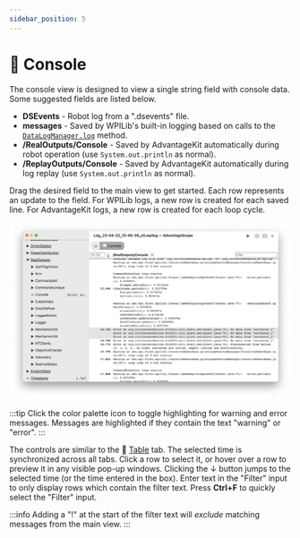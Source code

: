```yaml
---
sidebar_position: 5
---
```


# 💬 Console

The console view is designed to view a single string field with console data. Some suggested fields are listed below.

- **DSEvents** - Robot log from a ".dsevents" file.
- **messages** - Saved by WPILib's built-in logging based on calls to the [`DataLogManager.log`](<https://github.wpilib.org/allwpilib/docs/release/java/edu/wpi/first/wpilibj/DataLogManager.html#log(java.lang.String)>) method.
- **/RealOutputs/Console** - Saved by AdvantageKit automatically during robot operation (use `System.out.println` as normal).
- **/ReplayOutputs/Console** - Saved by AdvantageKit automatically during log replay (use `System.out.println` as normal).

Drag the desired field to the main view to get started. Each row represents an update to the field. For WPILib logs, a new row is created for each saved line. For AdvantageKit logs, a new row is created for each loop cycle.

![Console view](./img/console-1.png)

:::tip
Click the color palette icon to toggle highlighting for warning and error messages. Messages are highlighted if they contain the text "warning" or "error".
:::

The controls are similar to the 🔢 [Table](../tab-reference/table.md) tab. The selected time is synchronized across all tabs. Click a row to select it, or hover over a row to preview it in any visible pop-up windows. Clicking the ↓ button jumps to the selected time (or the time entered in the box). Enter text in the "Filter" input to only display rows which contain the filter text. Press **Ctrl+F** to quickly select the "Filter" input.

:::info
Adding a "!" at the start of the filter text will _exclude_ matching messages from the main view.
:::
